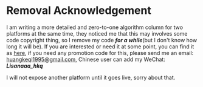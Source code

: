 # Removal Acknowledgement


I am writing a more detailed and zero-to-one algorithm column for two platforms at the same time, they noticed me that this may involves some code copyright thing, so I remove my code ***for a while***(but I don't know how long it will be). If you are interested or need it at some point, you can find it as [here](https://xiaozhuanlan.com/Lisanaaa), if you need any promotion code for this, please send me an email: huangkeqi1995@gmail.com, Chinese user can add my WeChat: ***Lisanaaa_hkq***

I will not expose another platform until it goes live, sorry about that.


